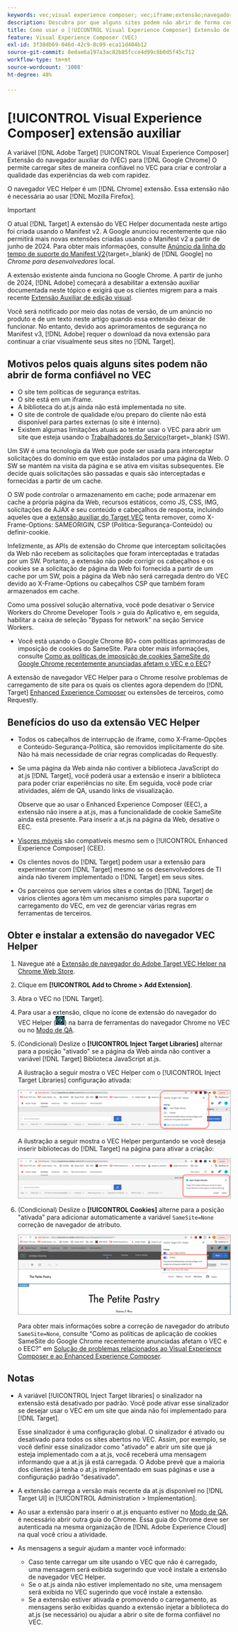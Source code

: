 ```yaml
---
keywords: vec;visual experience composer; vec;iframe;extensão;navegador
description: Descubra por que alguns sites podem não abrir de forma confiável no [!UICONTROL Visual Experience Composer] (VEC). A extensão de navegador VEC Helper permite carregar sites de maneira confiável no VEC.
title: Como usar o [!UICONTROL Visual Experience Composer] Extensão de assistente do (VEC)?
feature: Visual Experience Composer (VEC)
exl-id: 3f38db69-046d-42c9-8c09-eca11d404b12
source-git-commit: 8edae6a197a3ac82b85fcce4d99c8b0d5f45c712
workflow-type: tm+mt
source-wordcount: '1088'
ht-degree: 48%

---
```


# [!UICONTROL Visual Experience Composer] extensão auxiliar

A variável [!DNL Adobe Target] [!UICONTROL Visual Experience Composer] Extensão do navegador auxiliar do (VEC) para [!DNL Google Chrome] O permite carregar sites de maneira confiável no VEC para criar e controlar a qualidade das experiências da web com rapidez.

O navegador VEC Helper é um [!DNL Chrome] extensão. Essa extensão não é necessária ao usar [!DNL Mozilla Firefox].

>[!IMPORTANT]
>
>O atual [!DNL Target] A extensão do VEC Helper documentada neste artigo foi criada usando o Manifest v2. A Google anunciou recentemente que não permitirá mais novas extensões criadas usando o Manifest v2 a partir de junho de 2024. Para obter mais informações, consulte [Anúncio da linha do tempo de suporte do Manifest V2](https://developer.chrome.com/docs/extensions/develop/migrate/mv2-deprecation-timeline){target=_blank} de [!DNL Google] no *Chrome para desenvolvedores* local.
>
>A extensão existente ainda funciona no Google Chrome. A partir de junho de 2024, [!DNL Adobe] começará a desabilitar a extensão auxiliar documentada neste tópico e exigirá que os clientes migrem para a mais recente [Extensão Auxiliar de edição visual](/help/main/c-experiences/c-visual-experience-composer/r-troubleshoot-composer/visual-editing-helper-extension.md).
>
Você será notificado por meio das notas de versão, de um anúncio no produto e de um texto neste artigo quando essa extensão deixar de funcionar. No entanto, devido aos aprimoramentos de segurança no Manifest v3, [!DNL Adobe] requer o download da nova extensão para continuar a criar visualmente seus sites no [!DNL Target].

## Motivos pelos quais alguns sites podem não abrir de forma confiável no VEC

* O site tem políticas de segurança estritas.
* O site está em um iframe.
* A biblioteca do at.js ainda não está implementada no site.
* O site de controle de qualidade e/ou preparo do cliente não está disponível para partes externas (o site é interno).
* Existem algumas limitações atuais ao tentar usar o VEC para abrir um site que esteja usando o [Trabalhadores do Serviço](https://developer.mozilla.org/pt-BR/docs/Web/API/Service_Worker_API){target=_blank} (SW).

Um SW é uma tecnologia da Web que pode ser usada para interceptar solicitações do domínio em que estão instalados por uma página da Web. O SW se mantém na visita da página e se ativa em visitas subsequentes. Ele decide quais solicitações são passadas e quais são interceptadas e fornecidas a partir de um cache.

O SW pode controlar o armazenamento em cache; pode armazenar em cache a própria página da Web, recursos estáticos, como JS, CSS, IMG, solicitações de AJAX e seu conteúdo e cabeçalhos de resposta, incluindo aqueles que a [extensão auxiliar do Target VEC](/help/main/c-experiences/c-visual-experience-composer/r-troubleshoot-composer/vec-helper-browser-extension.md) tenta remover, como X-Frame-Options: SAMEORIGIN, CSP (Política-Segurança-Conteúdo) ou definir-cookie.

Infelizmente, as APIs de extensão do Chrome que interceptam solicitações da Web não recebem as solicitações que foram interceptadas e tratadas por um SW. Portanto, a extensão não pode corrigir os cabeçalhos e os cookies se a solicitação de página da Web foi fornecida a partir de um cache por um SW, pois a página da Web não será carregada dentro do VEC devido ao X-Frame-Options ou cabeçalhos CSP que também foram armazenados em cache.

Como uma possível solução alternativa, você pode desativar o Service Workers do Chrome Developer Tools > guia do Aplicativo e, em seguida, habilitar a caixa de seleção &quot;Bypass for network&quot; na seção Service Workers.

* Você está usando o Google Chrome 80+ com políticas aprimoradas de imposição de cookies do SameSite. Para obter mais informações, consulte [Como as políticas de imposição de cookies SameSite do Google Chrome recentemente anunciadas afetam o VEC e o EEC](/help/main/c-experiences/c-visual-experience-composer/r-troubleshoot-composer/issues-related-to-the-visual-experience-composer-vec-and-enhanced-experience-composer-eec.md#samesite)?

A extensão de navegador VEC Helper para o Chrome resolve problemas de carregamento de site para os quais os clientes agora dependem do [!DNL Target] [Enhanced Experience Composer](/help/main/administrating-target/visual-experience-composer-set-up.md#eec) ou extensões de terceiros, como Requestly.

## Benefícios do uso da extensão VEC Helper

* Todos os cabeçalhos de interrupção de iframe, como X-Frame-Opções e Conteúdo-Segurança-Política, são removidos implicitamente do site. Não há mais necessidade de criar regras complicadas do Requestly.
* Se uma página da Web ainda não contiver a biblioteca JavaScript do at.js [!DNL Target], você poderá usar a extensão e inserir a biblioteca para poder criar experiências no site. Em seguida, você pode criar atividades, além de QA, usando links de visualização.

  Observe que ao usar o Enhanced Experience Composer (EEC), a extensão não insere a at.js, mas a funcionalidade de cookie SameSite ainda está presente. Para inserir a at.js na página da Web, desative o EEC.

* [Visores móveis](/help/main/c-experiences/c-visual-experience-composer/mobile-viewports.md) são compatíveis mesmo sem o [!UICONTROL Enhanced Experience Composer] (CEE).
* Os clientes novos do [!DNL Target] podem usar a extensão para experimentar com [!DNL Target] mesmo se os desenvolvedores de TI ainda não tiverem implementado o [!DNL Target] em seus sites.
* Os parceiros que servem vários sites e contas do [!DNL Target] de vários clientes agora têm um mecanismo simples para suportar o carregamento do VEC, em vez de gerenciar várias regras em ferramentas de terceiros.

## Obter e instalar a extensão do navegador VEC Helper

1. Navegue até a [Extensão de navegador do Adobe Target VEC Helper na Chrome Web Store](https://chrome.google.com/webstore/detail/adobe-target-vec-helper/ggjpideecfnbipkacplkhhaflkdjagak).
1. Clique em **[!UICONTROL Add to Chrome > Add Extension]**.
1. Abra o VEC no [!DNL Target].
1. Para usar a extensão, clique no ícone de extensão do navegador do VEC Helper (![ícone do VEC Helper](/help/main/c-experiences/c-visual-experience-composer/r-troubleshoot-composer/assets/vec-help-extension.png)) na barra de ferramentas do navegador Chrome no VEC ou no [Modo de QA](/help/main/c-activities/c-activity-qa/activity-qa.md).
1. (Condicional) Deslize o **[!UICONTROL Inject Target Libraries]** alternar para a posição &quot;ativado&quot; se a página da Web ainda não contiver a variável [!DNL Target] Biblioteca JavaScript at.js.

   A ilustração a seguir mostra o VEC Helper com o [!UICONTROL Inject Target Libraries] configuração ativada:

   ![VEC Helper 1](/help/main/c-experiences/c-visual-experience-composer/r-troubleshoot-composer/assets/vec-help-extension-1.png)

   A ilustração a seguir mostra o VEC Helper perguntando se você deseja inserir bibliotecas do [!DNL Target] na página para ativar a criação:

   ![VEC Helper 2](/help/main/c-experiences/c-visual-experience-composer/r-troubleshoot-composer/assets/vec-helper.png)

1. (Condicional) Deslize o **[!UICONTROL Cookies]** alterne para a posição &quot;ativada&quot; para adicionar automaticamente a variável `SameSite=None` correção de navegador de atributo.

   ![Alternância de cookies na extensão auxiliar do VEC](/help/main/c-experiences/c-visual-experience-composer/r-troubleshoot-composer/assets/cookies-vec-helper.png)

   Para obter mais informações sobre a correção de navegador do atributo `SameSite=None`, consulte “Como as políticas de aplicação de cookies SameSite do Google Chrome recentemente anunciadas afetam o VEC e o EEC?” em [Solução de problemas relacionados ao Visual Experience Composer e ao Enhanced Experience Composer](/help/main/c-experiences/c-visual-experience-composer/r-troubleshoot-composer/issues-related-to-the-visual-experience-composer-vec-and-enhanced-experience-composer-eec.md#samesite).

## Notas

* A variável [!UICONTROL Inject Target libraries] o sinalizador na extensão está desativado por padrão. Você pode ativar esse sinalizador se desejar usar o VEC em um site que ainda não foi implementado para [!DNL Target].

  Esse sinalizador é uma configuração global. O sinalizador é ativado ou desativado para todos os sites abertos no VEC. Assim, por exemplo, se você definir esse sinalizador como &quot;ativado&quot; e abrir um site que já esteja implementado com a at.js, você receberá uma mensagem informando que a at.js já está carregada. O Adobe prevê que a maioria dos clientes já tenha o at.js implementado em suas páginas e use a configuração padrão &quot;desativado&quot;.

* A extensão carrega a versão mais recente da at.js disponível no [!DNL Target UI] in [!UICONTROL Administration > Implementation].
* Ao usar a extensão para inserir o at.js enquanto estiver no [Modo de QA](/help/main/c-activities/c-activity-qa/activity-qa.md), é necessário abrir outra guia do Chrome. Essa guia do Chrome deve ser autenticada na mesma organização de [!DNL Adobe Experience Cloud] na qual você criou a atividade.
* As mensagens a seguir ajudam a manter você informado:

   * Caso tente carregar um site usando o VEC que não é carregado, uma mensagem será exibida sugerindo que você instale a extensão de navegador VEC Helper.
   * Se o at.js ainda não estiver implementado no site, uma mensagem será exibida no VEC sugerindo que você instale a extensão.
   * Se a extensão estiver ativada e promovendo o carregamento, as mensagens serão exibidas quando a extensão injetar a biblioteca do at.js (se necessário) ou ajudar a abrir o site de forma confiável no VEC.
